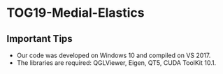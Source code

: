 # TOG19-Medial-Elastics

## Important Tips
* Our code was developed on Windows 10 and compiled on VS 2017.<br>
* The libraries are required: QGLViewer, Eigen, QT5, CUDA ToolKit 10.1.<br>
